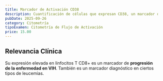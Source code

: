 ```yaml
---
title: Marcador de Activación CD38
description: Cuantificación de células que expresan CD38, un marcador de **activación y diferenciación** linfoide, importante en VIH y leucemias.
pubDate: 2025-09-26
category: Citometría
tipoExamen: Citometría de Flujo de Activación
price: 15.00
---
```


## Relevancia Clínica
Su expresión elevada en linfocitos T CD8+ es un marcador de **progresión de la enfermedad en VIH**. También es un marcador diagnóstico en ciertos tipos de leucemias.